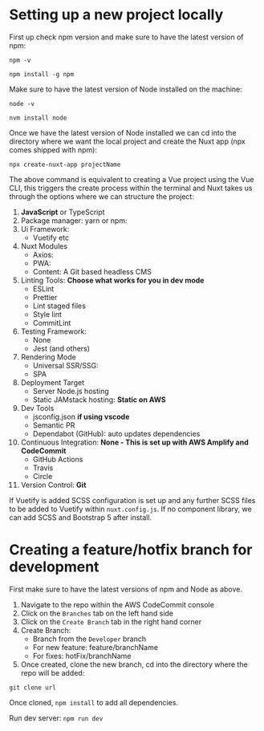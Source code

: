 # Setting up a new project locally

First up check npm version and make sure to have the latest version of npm:

```
npm -v

npm install -g npm
```

Make sure to have the latest version of Node installed on the machine:

```
node -v

nvm install node
```

Once we have the latest version of Node installed we can cd into the directory where we want the local project and create the Nuxt app (npx comes shipped with npm):

`npx create-nuxt-app projectName`

The above command is equivalent to creating a Vue project using the Vue CLI, this triggers the create process within the terminal and Nuxt takes us through the options where we can structure the project:

1. **JavaScript** or TypeScript
2. Package manager: yarn or npm:
3. Ui Framework:
   - Vuetify etc
4. Nuxt Modules
   - Axios:
   - PWA:
   - Content: A Git based headless CMS
5. Linting Tools: **Choose what works for you in dev mode**
   - ESLint
   - Prettier
   - Lint staged files
   - Style lint
   - CommitLint
6. Testing Framework:
   - None
   - Jest (and others)
7. Rendering Mode
   - Universal SSR/SSG:
   - SPA
8. Deployment Target
   - Server Node.js hosting
   - Static JAMstack hosting: **Static on AWS**
9. Dev Tools
   - jsconfig.json **if using vscode**
   - Semantic PR
   - Dependabot (GitHub): auto updates dependencies
10. Continuous Integration: **None - This is set up with AWS Amplify and CodeCommit**
    - GitHub Actions
    - Travis
    - Circle
11. Version Control: **Git**

If Vuetify is added SCSS configuration is set up and any further SCSS files to be added to Vuetify within `nuxt.config.js`. If no component library, we can add SCSS and Bootstrap 5 after install.

# Creating a feature/hotfix branch for development

First make sure to have the latest versions of npm and Node as above.

1. Navigate to the repo within the AWS CodeCommit console
2. Click on the `Branches` tab on the left hand side
3. Click on the `Create Branch` tab in the right hand corner
4. Create Branch:
   - Branch from the `Developer` branch
   - For new feature: feature/branchName
   - For fixes: hotFix/branchName
5. Once created, clone the new branch, cd into the directory where the repo will be added:

```
git clone url
```

Once cloned, `npm install` to add all dependencies.

Run dev server: `npm run dev`
